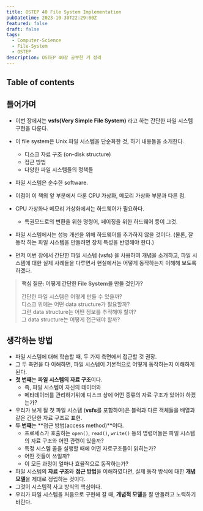 ```yaml
---
title: OSTEP 40 File System Implementation
pubDatetime: 2023-10-30T22:29:00Z
featured: false
draft: false
tags:
  - Computer-Science
  - File-System
  - OSTEP
description: OSTEP 40장 공부한 거 정리
---
```


## Table of contents

## 들어가며

- 이번 장에서는 **vsfs(Very Simple File System)** 라고 하는 간단한 파일 시스템 구현을 다룬다.
- 이 file system은 Unix 파일 시스템을 단순화한 것, 하기 내용들을 소개한다.

  - 디스크 자료 구조 (on-disk structure)
  - 접근 방법
  - 다양한 파일 시스템들의 정책들

- 파일 시스템은 순수한 software.
- 이점이 이 책의 앞 부분에서 다룬 CPU 가상화, 메모리 가상화 부분과 다른 점.
- CPU 가상화나 메모리 가상화에서는 하드웨어가 필요하다.
  - 특권모드로의 변환을 위한 명령어, 페이징을 위한 하드웨어 등이 그것.
- 파일 시스템에서는 성능 개선을 위해 하드웨어를 추가하지 않을 것이다. (물론, 잘 동작 하는 파일 시스템을 만들려면 장치 특성을 반영해야 한다.)
- 먼저 이번 장에서 간단한 파일 시스템 (vsfs) 을 사용하여 개념을 소개하고, 파일 시스템에 대한 실제 사례들을 다루면서 현실에서는 어떻게 동작하는지 이해해 보도록 하겠다.

> **핵심 질문: 어떻게 간단한 File System을 만들 것인가?**
>
> 간단한 파일 시스템은 어떻게 만들 수 있을까?  
> 디스크 위에는 어떤 data structure가 필요할까?  
> 그런 data structure는 어떤 정보를 추적해야 할까?  
> 그 data structure는 어떻게 접근돼야 할까?

## 생각하는 방법

- 파일 시스템에 대해 학습할 때, 두 가지 측면에서 접근할 것 권장.
- 그 두 측면을 다 이해하면, 파일 시스템이 기본적으로 어떻게 동작하는지 이해하게 된다.
- **첫 번째**는 **파일 시스템의 자료 구조**이다.
  - 즉, 파일 시스템이 자신의 데이터와
  - 메타데이터를 관리하기위애 디스크 상에 어떤 종류의 자료 구조가 있어야 하겠는가?
- 우리가 보게 될 첫 파일 시스템 (**vsfs**를 포함하여)은 블럭과 다른 객체들을 배열과 같은 간단한 자료 구조로 표현.
- **두 번째**는 **접근 방법(access method)**이다.
  - 프로세스가 호출하는 `open()`, `read()`, `write()` 등의 명령어들은 파일 시스템의 자료 구조와 어떤 관련이 있을까?
  - 특정 시스템 콜을 실행할 때에 어떤 자료구조들이 읽히는가?
  - 어떤 것들이 쓰일까?
  - 이 모든 과정이 얼마나 효율적으로 동작하는가?
- 파일 시스템의 **자료 구조**와 **접근 방법**을 이해하였다면, 실제 동작 방식에 대한 **개념 모델**을 제대로 정립하는 것이다.
- 그것이 시스템적 사고 방식의 핵심이다.
- 우리가 파일 시스템을 처음으로 구현해 갈 때, **개념적 모델**을 잘 만들려고 노력하기 바란다.
